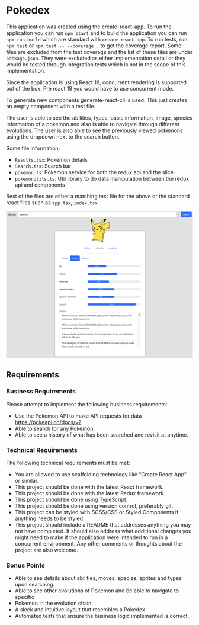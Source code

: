 # Pokedex

This application was created using the create-react-app. To run the application you can run `npm start` and to build the application you can run `npm run build` which are standard with `create-react-app`. To run tests, run `npm test` or `npm test -- --coverage .` to get the coverage report. Some files are excluded from the test coverage and the list of these files are under `package.json`. They were excluded as either implementation detail or they would be tested through integration tests which is not in the scope of this implementation. 

Since the application is using React 18, concurrent rendering is supported out of the box. Pre react 18 you would have to use concurrent mode. 

To generate new components generate-react-cli is used. This just creates an empty component with a test file. 

The user is able to see the abilities, types, basic information, image, species information of a pokemon and also is able to navigate through different evolutions. The user is also able to see the previously viewed pokemons using the dropdown next to the search button.

Some file information:
- `Results.tsx`: Pokemon details
- `Search.tsx`: Search bar
- `pokemon.ts`: Pokemon service for both the redux api and the slice
- `pokemonUtils.ts`: Util library to do data manipulation between the redux api and components

Rest of the files are either a matching test file for the above or the standard react files such as `app.tsx`, `index.tsx`

![Alt text](pikachu.png "Pikachu")

## Requirements
### Business Requirements
Please attempt to implement the following business requirements:
- Use the Pokemon API to make API requests for data https://pokeapi.co/docs/v2.
- Able to search for any Pokemon.
- Able to see a history of what has been searched and revisit at anytime.

### Technical Requirements
The following technical requirements must be met:
- You are allowed to use scaffolding technology like “Create React App” or similar.
- This project should be done with the latest React framework.
- This project should be done with the latest Redux framework.
- This project should be done using TypeScript.
- This project should be done using version control, preferably git.
- This project can be styled with SCSS/CSS or Styled Components if anything needs to be styled.
- This project should include a README that addresses anything you may not have completed. It should also address what additional changes you might need to make if the application were intended to run in a concurrent environment. Any other comments or thoughts about the project are also welcome.

### Bonus Points
- Able to see details about abilities, moves, species, sprites and types upon searching.
- Able to see other evolutions of Pokemon and be able to navigate to specific
- Pokemon in the evolution chain.
- A sleek and intuitive layout that resembles a Pokedex.
- Automated tests that ensure the business logic implemented is correct.